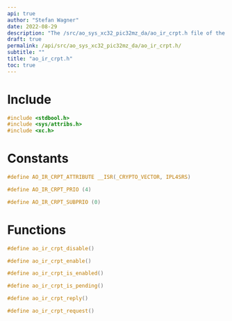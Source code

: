 ```yaml
---
api: true
author: "Stefan Wagner"
date: 2022-08-29
description: "The /src/ao_sys_xc32_pic32mz_da/ao_ir_crpt.h file of the ao real-time operating system."
draft: true
permalink: /api/src/ao_sys_xc32_pic32mz_da/ao_ir_crpt.h/
subtitle: ""
title: "ao_ir_crpt.h"
toc: true
---
```


# Include

```c
#include <stdbool.h>
#include <sys/attribs.h>
#include <xc.h>
```

# Constants

```c
#define AO_IR_CRPT_ATTRIBUTE __ISR(_CRYPTO_VECTOR, IPL4SRS)
```

```c
#define AO_IR_CRPT_PRIO (4)
```

```c
#define AO_IR_CRPT_SUBPRIO (0)
```

# Functions

```c
#define ao_ir_crpt_disable()
```

```c
#define ao_ir_crpt_enable()
```

```c
#define ao_ir_crpt_is_enabled()
```

```c
#define ao_ir_crpt_is_pending()
```

```c
#define ao_ir_crpt_reply()
```

```c
#define ao_ir_crpt_request()
```

